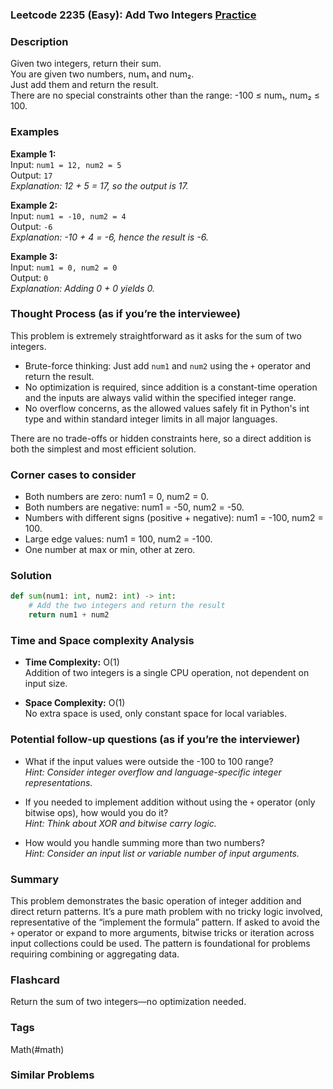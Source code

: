 ### Leetcode 2235 (Easy): Add Two Integers [Practice](https://leetcode.com/problems/add-two-integers)

### Description  
Given two integers, return their sum.  
You are given two numbers, num₁ and num₂.  
Just add them and return the result.  
There are no special constraints other than the range: -100 ≤ num₁, num₂ ≤ 100.  

### Examples  

**Example 1:**  
Input: `num1 = 12, num2 = 5`  
Output: `17`  
*Explanation: 12 + 5 = 17, so the output is 17.*

**Example 2:**  
Input: `num1 = -10, num2 = 4`  
Output: `-6`  
*Explanation: -10 + 4 = -6, hence the result is -6.*

**Example 3:**  
Input: `num1 = 0, num2 = 0`  
Output: `0`  
*Explanation: Adding 0 + 0 yields 0.*

### Thought Process (as if you’re the interviewee)  
This problem is extremely straightforward as it asks for the sum of two integers.  
- Brute-force thinking: Just add `num1` and `num2` using the `+` operator and return the result.
- No optimization is required, since addition is a constant-time operation and the inputs are always valid within the specified integer range.
- No overflow concerns, as the allowed values safely fit in Python's int type and within standard integer limits in all major languages.

There are no trade-offs or hidden constraints here, so a direct addition is both the simplest and most efficient solution.

### Corner cases to consider  
- Both numbers are zero: num1 = 0, num2 = 0.
- Both numbers are negative: num1 = -50, num2 = -50.
- Numbers with different signs (positive + negative): num1 = -100, num2 = 100.
- Large edge values: num1 = 100, num2 = -100.
- One number at max or min, other at zero.

### Solution

```python
def sum(num1: int, num2: int) -> int:
    # Add the two integers and return the result
    return num1 + num2
```

### Time and Space complexity Analysis  

- **Time Complexity:** O(1)  
  Addition of two integers is a single CPU operation, not dependent on input size.

- **Space Complexity:** O(1)  
  No extra space is used, only constant space for local variables.

### Potential follow-up questions (as if you’re the interviewer)  

- What if the input values were outside the -100 to 100 range?  
  *Hint: Consider integer overflow and language-specific integer representations.*

- If you needed to implement addition without using the `+` operator (only bitwise ops), how would you do it?  
  *Hint: Think about XOR and bitwise carry logic.*

- How would you handle summing more than two numbers?  
  *Hint: Consider an input list or variable number of input arguments.*

### Summary
This problem demonstrates the basic operation of integer addition and direct return patterns. It’s a pure math problem with no tricky logic involved, representative of the “implement the formula” pattern. If asked to avoid the `+` operator or expand to more arguments, bitwise tricks or iteration across input collections could be used. The pattern is foundational for problems requiring combining or aggregating data.


### Flashcard
Return the sum of two integers—no optimization needed.

### Tags
Math(#math)

### Similar Problems
